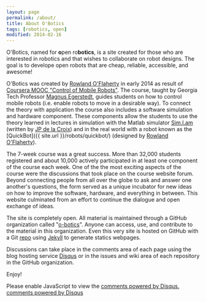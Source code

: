 ```yaml
---
layout: page
permalink: /about/
title: About O'Botics
tags: [robotics, open]
modified: 2014-02-16
---
```


O'Botics, named for **o**pen ro**botics**, is a site created for those who are interested in robotics and that wishes to collaborate on robot designs. The goal is to develope open robots that are cheap, reliable, accessible, and awesome!

O'Botics was created by [Rowland O'Flaherty](http://rowlandoflaherty.com) in early 2014 as result of [Coursera MOOC "Control of Mobile Robots"](https://www.coursera.org/course/conrob). The course, taught by Georgia Tech Professor [Magnus Egerstedt](http://users.ece.gatech.edu/~magnus/),  guides students on how to control mobile robots (i.e. enable robots to move in a desirable way). To connect the theory with application the course also includes a software simulation and hardware component. These components allow the students to use the theory learned in lectures in simulation with the Matlab simulator [Sim.I.am](http://jdelacroix.github.io/simiam/) (written by [JP de la Croix](http://jpdelacroix.com/)) and in the real world with a robot known as the [QuickBot]({{ site.url }}/robots/quickbot/) (designed by [Rowland O'Flaherty](http://rowlandoflaherty.com)).

The 7-week course was a great success. More than 32,000 students registered and about 10,000 actively participated in at least one component of the course each week.  One of the the most exciting aspects of the course were the discussions that took place on the course website forum. Beyond connecting people from all over the globe to ask and answer one another's questions, the form served as a unique incubator for new ideas on how to improve the software, hardware, and everything in between. This website culminated from an effort to continue the dialogue and open exchange of ideas.

The site is completely open. All material is maintained through a GitHub organization called "[o-botics](https://github.com/o-botics)". Anyone can access, use, and contribute to the material in this organization. Even this very site is hosted on GitHub with a Git [repo](https://github.com/o-botics/o-botics.github.io) using [Jekyll](http://jekyllrb.com/) to generate statics webpages.

Discussions can take place in the comments area of each page using the blog hosting service [Disqus](http://disqus.com/) or in the issues and wiki area of each repository in the GitHub organization.

Enjoy!

<div id="disqus_thread"></div>
<script type="text/javascript">
    /* * * CONFIGURATION VARIABLES: EDIT BEFORE PASTING INTO YOUR WEBPAGE * * */
    // var disqus_shortname = 'testing-o-botics'; // required: replace example with your forum shortname
    {% if site.url == "http://o-botics.org" %}
      var disqus_shortname = 'o-botics'; // required: replace example with your forum shortname
    {% endif %}

    /* * * DON'T EDIT BELOW THIS LINE * * */
    (function() {
        var dsq = document.createElement('script'); dsq.type = 'text/javascript'; dsq.async = true;
        dsq.src = '//' + disqus_shortname + '.disqus.com/embed.js';
        (document.getElementsByTagName('head')[0] || document.getElementsByTagName('body')[0]).appendChild(dsq);
    })();
</script>
<noscript>Please enable JavaScript to view the <a href="http://disqus.com/?ref_noscript">comments powered by Disqus.</a></noscript>
<a href="http://disqus.com" class="dsq-brlink">comments powered by <span class="logo-disqus">Disqus</span></a>
